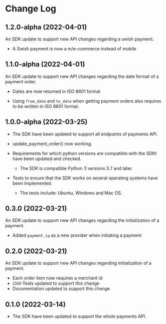 # Change Log

## 1.2.0-alpha (2022-04-01)

An SDK update to support new API changes regarding a swish payment.

-   A Swish payment is now a m/e-commerce instead of mobile

## 1.1.0-alpha (2022-04-01)

An SDK update to support new API changes regarding the date format of a payment order.

-   Dates are now returned in ISO 8601 format

-   Using `from_date` and `to_date` when getting payment orders also requires to be written in ISO 8601 format.

## 1.0.0-alpha (2022-03-25)

-   The SDK have been updated to support all endpoints of payments API.

-   update_payment_order() now working.

-   Requirements for which python versions are compatible with the SDKt have been updated and checked.

    -   The SDK is compatible Python 3 versions 3.7 and later.

-   Tests to ensure that the SDK works on several operating systems have been implemented.
    -   The tests include: Ubuntu, Windows and Mac OS.

## 0.3.0 (2022-03-21)

An SDK update to support new API changes regarding the initialization of a payment.

-   Added `payment_iq` as a new provider when initiating a payment

## 0.2.0 (2022-03-21)

An SDK update to support new API changes regarding initialization of a payment.

-   Each order item now requires a merchant id
-   Unit-Tests updated to support this change
-   Documentation updated to support this change

## 0.1.0 (2022-03-14)

-   The SDK have been updated to support the whole payments API.
